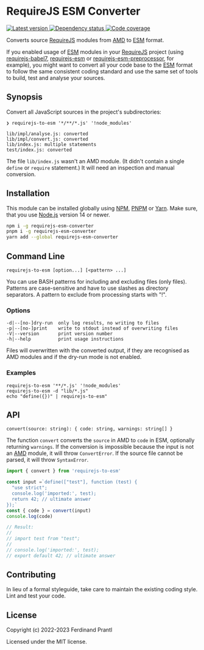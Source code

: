 # RequireJS ESM Converter

[![Latest version](https://img.shields.io/npm/v/requirejs-esm-converter)
 ![Dependency status](https://img.shields.io/librariesio/release/npm/requirejs-esm-converter)
](https://www.npmjs.com/package/requirejs-esm-converter)
[![Code coverage](https://codecov.io/gh/prantlf/requirejs-esm-converter/branch/master/graph/badge.svg)](https://codecov.io/gh/prantlf/requirejs-esm-converter)

Converts source [RequireJS] modules from [AMD] to [ESM] format.

If you enabled usage of [ESM] modules in your [RequireJS] project (using [requirejs-babel7], [requirejs-esm] or [requirejs-esm-preprocessor], for example), you might want to convert all your code base to the [ESM] format to follow the same consistent coding standard and use the same set of tools to build, test and analyse your sources.

## Synopsis

Convert all JavaScript sources in the project's subdirectories:

    ❯ requirejs-to-esm '*/**/*.js' '!node_modules'

    lib/impl/analyse.js: converted
    lib/impl/convert.js: converted
    lib/index.js: multiple statements
    test/index.js: converted

The file `lib/index.js` wasn't an AMD module. (It didn't contain a single `define` or `require` statement.) It will need an inspection and manual conversion.

## Installation

This module can be installed globally using [NPM], [PNPM] or [Yarn]. Make sure, that you use [Node.js] version 14 or newer.

```sh
npm i -g requirejs-esm-converter
pnpm i -g requirejs-esm-converter
yarn add --global requirejs-esm-converter
```

## Command Line

    requirejs-to-esm [option...] [<pattern> ...]

You can use BASH patterns for including and excluding files (only files).
Patterns are case-sensitive and have to use slashes as directory separators.
A pattern to exclude from processing starts with "!".

### Options

    -d|--[no-]dry-run  only log results, no writing to files
    -p|--[no-]print    write to stdout instead of overwriting files
    -V|--version       print version number
    -h|--help          print usage instructions

Files will overwritten with the converted output, if they are recognised
as AMD modules and if the dry-run mode is not enabled.

### Examples

    requirejs-to-esm '**/*.js' '!node_modules'
    requirejs-to-esm -d "lib/*.js"
    echo "define({})" | requirejs-to-esm"

## API

    convert(source: string): { code: string, warnings: string[] }

The function `convert` converts the `source` in AMD to `code` in ESM, optionally returning `warnings`. If the conversion is impossible because the input is not an [AMD] module, it will throw `ConvertError`. If the source file cannot be parsed, it will throw `SyntaxError`.

```js
import { convert } from 'requirejs-to-esm'

const input =`define(["test"], function (test) {
  "use strict";
  console.log('imported:', test);
  return 42; // ultimate answer
});`
const { code } = convert(input)
console.log(code)

// Result:
//
// import test from "test";
//
// console.log('imported:', test);
// export default 42; // ultimate answer
```

## Contributing

In lieu of a formal styleguide, take care to maintain the existing coding style. Lint and test your code.

## License

Copyright (c) 2022-2023 Ferdinand Prantl

Licensed under the MIT license.

[RequireJS]: http://requirejs.org
[AMD]: https://github.com/amdjs/amdjs-api/blob/master/AMD.md#amd
[ESM]: https://developer.mozilla.org/en-US/docs/Web/JavaScript/Guide/Modules
[requirejs-babel7]: https://www.npmjs.com/package/requirejs-babel7
[requirejs-esm]: https://www.npmjs.com/package/requirejs-esm
[requirejs-esm-preprocessor]: https://www.npmjs.com/package/requirejs-esm-preprocessor
[Node.js]: http://nodejs.org/
[NPM]: https://www.npmjs.com/
[PNPM]: https://pnpm.io/
[Yarn]: https://yarnpkg.com/
